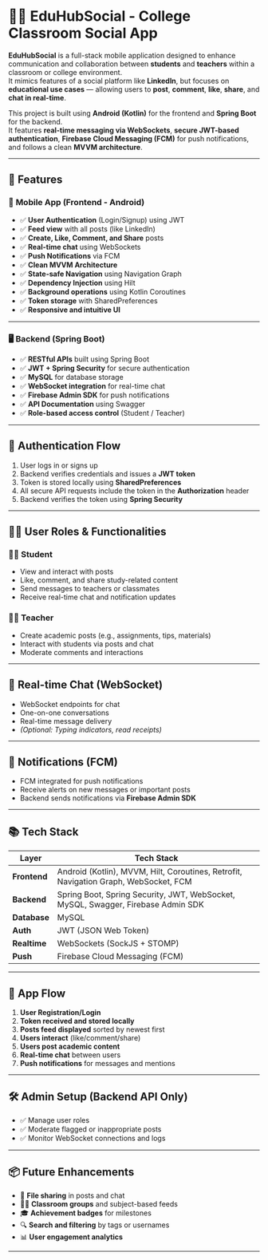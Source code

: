 # 👨‍🏫 **EduHubSocial - College Classroom Social App**

**EduHubSocial** is a full-stack mobile application designed to enhance communication and collaboration between **students** and **teachers** within a classroom or college environment.  
It mimics features of a social platform like **LinkedIn**, but focuses on **educational use cases** — allowing users to **post**, **comment**, **like**, **share**, and **chat in real-time**.

This project is built using **Android (Kotlin)** for the frontend and **Spring Boot** for the backend.  
It features **real-time messaging via WebSockets**, **secure JWT-based authentication**, **Firebase Cloud Messaging (FCM)** for push notifications, and follows a clean **MVVM architecture**.

---

## 🚀 **Features**

### 📲 **Mobile App (Frontend - Android)**

- ✅ **User Authentication** (Login/Signup) using JWT  
- ✅ **Feed view** with all posts (like LinkedIn)  
- ✅ **Create, Like, Comment, and Share** posts  
- ✅ **Real-time chat** using WebSockets  
- ✅ **Push Notifications** via FCM  
- ✅ **Clean MVVM Architecture**  
- ✅ **State-safe Navigation** using Navigation Graph  
- ✅ **Dependency Injection** using Hilt  
- ✅ **Background operations** using Kotlin Coroutines  
- ✅ **Token storage** with SharedPreferences  
- ✅ **Responsive and intuitive UI**

---

### 🖥️ **Backend (Spring Boot)**

- ✅ **RESTful APIs** built using Spring Boot  
- ✅ **JWT + Spring Security** for secure authentication  
- ✅ **MySQL** for database storage  
- ✅ **WebSocket integration** for real-time chat  
- ✅ **Firebase Admin SDK** for push notifications  
- ✅ **API Documentation** using Swagger  
- ✅ **Role-based access control** (Student / Teacher)

---

## 🔐 **Authentication Flow**

1. User logs in or signs up  
2. Backend verifies credentials and issues a **JWT token**  
3. Token is stored locally using **SharedPreferences**  
4. All secure API requests include the token in the **Authorization** header  
5. Backend verifies the token using **Spring Security**

---

## 🧑‍🏫 **User Roles & Functionalities**

### 👨‍🎓 **Student**

- View and interact with posts  
- Like, comment, and share study-related content  
- Send messages to teachers or classmates  
- Receive real-time chat and notification updates

### 👩‍🏫 **Teacher**

- Create academic posts (e.g., assignments, tips, materials)  
- Interact with students via posts and chat  
- Moderate comments and interactions

---

## 💬 **Real-time Chat (WebSocket)**

- WebSocket endpoints for chat  
- One-on-one conversations  
- Real-time message delivery  
- *(Optional: Typing indicators, read receipts)*

---

## 🔔 **Notifications (FCM)**

- FCM integrated for push notifications  
- Receive alerts on new messages or important posts  
- Backend sends notifications via **Firebase Admin SDK**

---

## 📚 **Tech Stack**

| Layer       | Tech Stack                                                                 |
|-------------|------------------------------------------------------------------------------|
| **Frontend** | Android (Kotlin), MVVM, Hilt, Coroutines, Retrofit, Navigation Graph, WebSocket, FCM |
| **Backend**  | Spring Boot, Spring Security, JWT, WebSocket, MySQL, Swagger, Firebase Admin SDK |
| **Database** | MySQL                                                                       |
| **Auth**     | JWT (JSON Web Token)                                                        |
| **Realtime** | WebSockets (SockJS + STOMP)                                                 |
| **Push**     | Firebase Cloud Messaging (FCM)                                              |

---

## 🧭 **App Flow**

1. **User Registration/Login**  
2. **Token received and stored locally**  
3. **Posts feed displayed** sorted by newest first  
4. **Users interact** (like/comment/share)  
5. **Users post academic content**  
6. **Real-time chat** between users  
7. **Push notifications** for messages and mentions

---

## 🛠️ **Admin Setup (Backend API Only)**

- ✅ Manage user roles  
- ✅ Moderate flagged or inappropriate posts  
- ✅ Monitor WebSocket connections and logs

---

## 📦 **Future Enhancements**

- 📁 **File sharing** in posts and chat  
- 🧑‍🏫 **Classroom groups** and subject-based feeds  
- 🎓 **Achievement badges** for milestones  
- 🔍 **Search and filtering** by tags or usernames  
- 📊 **User engagement analytics**

---

